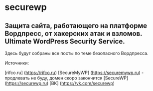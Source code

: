 # securewp

## Защита сайта, работающего на платформе Вордпресс, от хакерских атак и взломов. Ultimate WordPress Security Service.

Здесь будут собраны все посты по теме безопасного Вордпресса.

Источники:

[rifco.ru] (https://rifco.ru)
[SecureMyWP] (https://securemywp.ru) - продлевать не буду, домен скоро закончится
[SecureWP] (https://securewp.ru)
[ВК] (https://vk.com/securewp)
